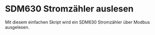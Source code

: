 # SDM630 Stromzähler auslesen

Mit diesem einfachen Skript wird ein SDM630 Stromzähler über Modbus ausgelesen.
